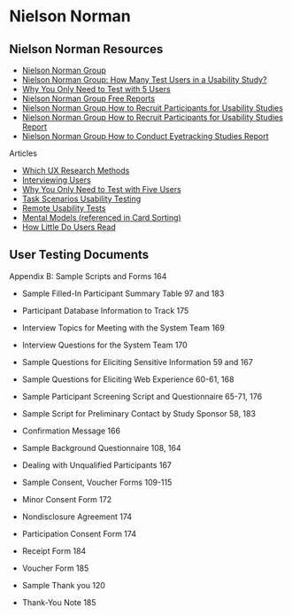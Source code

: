 # Nielson Norman

## Nielson Norman Resources

* [Nielson Norman Group](http://www.nngroup.com)
* [Nielson Norman Group: How Many Test Users in a Usability Study?](http://www.nngroup.com/articles/how-many-test-users)
* [Why You Only Need to Test with 5 Users](http://www.nngroup.com/articles/why-you-only-need-to-test-with-5-users)
* [Nielson Norman Group Free Reports](http://www.nngroup.com/reports/free)
* [Nielson Norman Group How to Recruit Participants for Usability Studies](http://www.nngroup.com/reports/how-to-recruit-participants-usability-studies)
* [Nielson Norman Group How to Recruit Participants for Usability Studies Report](http://media.nngroup.com/media/reports/free/How_To_Recruit_Participants_for_Usability_Studies.pdf)
* [Nielson Norman Group How to Conduct Eyetracking Studies Report](http://media.nngroup.com/media/reports/free/How_to_Conduct_Eyetracking_Studies.pdf)

Articles
* [Which UX Research Methods](http://www.nngroup.com/articles/which-ux-research-methods)
* [Interviewing Users](http://www.nngroup.com/articles/interviewing-users)
* [Why You Only Need to Test with Five Users](http://www.nngroup.com/articles/why-you-only-need-to-test-with-5-users)
* [Task Scenarios Usability Testing](http://www.nngroup.com/articles/task-scenarios-usability-testing)
* [Remote Usability Tests](http://www.nngroup.com/articles/remote-usability-tests)
* [Mental Models (referenced in Card Sorting)](http://www.nngroup.com/articles/mental-models)
* [How Little Do Users Read](http://www.nngroup.com/articles/how-little-do-users-read)

## User Testing Documents

Appendix B: Sample Scripts and Forms 164

* Sample Filled-In Participant Summary Table 97 and 183
* Participant Database Information to Track 175

* Interview Topics for Meeting with the System Team 169
* Interview Questions for the System Team 170

* Sample Questions for Eliciting Sensitive Information 59 and 167
* Sample Questions for Eliciting Web Experience 60-61, 168
* Sample Participant Screening Script and Questionnaire 65-71, 176
* Sample Script for Preliminary Contact by Study Sponsor 58, 183
* Confirmation Message 166

* Sample Background Questionnaire 108, 164
* Dealing with Unqualified Participants 167

* Sample Consent, Voucher Forms 109-115
* Minor Consent Form 172
* Nondisclosure Agreement 174
* Participation Consent Form 174
* Receipt Form 184
* Voucher Form 185

* Sample Thank you 120
* Thank-You Note 185
